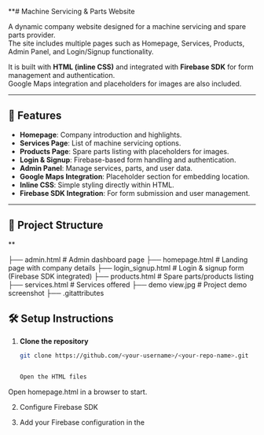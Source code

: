 **# Machine Servicing & Parts Website

A dynamic company website designed for a machine servicing and spare parts provider.  
The site includes multiple pages such as Homepage, Services, Products, Admin Panel, and Login/Signup functionality.  

It is built with **HTML (inline CSS)** and integrated with **Firebase SDK** for form management and authentication.  
Google Maps integration and placeholders for images are also included.

---

## 🚀 Features
- **Homepage**: Company introduction and highlights.
- **Services Page**: List of machine servicing options.
- **Products Page**: Spare parts listing with placeholders for images.
- **Login & Signup**: Firebase-based form handling and authentication.
- **Admin Panel**: Manage services, parts, and user data.
- **Google Maps Integration**: Placeholder section for embedding location.
- **Inline CSS**: Simple styling directly within HTML.
- **Firebase SDK Integration**: For form submission and user management.

---

## 📂 Project Structure
**

├── admin.html # Admin dashboard page
├── homepage.html # Landing page with company details
├── login_signup.html # Login & signup form (Firebase SDK integrated)
├── products.html # Spare parts/products listing
├── services.html # Services offered
├── demo view.jpg # Project demo screenshot
├── .gitattributes



## 🛠️ Setup Instructions

1. **Clone the repository**
   ```bash
   git clone https://github.com/<your-username>/<your-repo-name>.git


   Open the HTML files

 Open homepage.html in a browser to start.

2. Configure Firebase SDK

3. Add your Firebase configuration in the <script> section of login_signup.html (and any other forms if needed).


// Example Firebase Config
const firebaseConfig = {
  apiKey: "YOUR-API-KEY",
  authDomain: "YOUR-PROJECT-ID.firebaseapp.com",
  projectId: "YOUR-PROJECT-ID",
  storageBucket: "YOUR-PROJECT-ID.appspot.com",
  messagingSenderId: "SENDER-ID",
  appId: "APP-ID"
};
firebase.initializeApp(firebaseConfig);


4. Add Images

Replace placeholders (<img src="your-image-here.jpg">) with your actual company/product/service images.

5. Google Maps Integration

Replace the map <iframe> placeholder with your company’s actual Google Maps embed link.

<iframe src="YOUR_GOOGLE_MAP_EMBED_URL" width="600" height="450" style="border:0;" allowfullscreen="" loading="lazy"></iframe>


